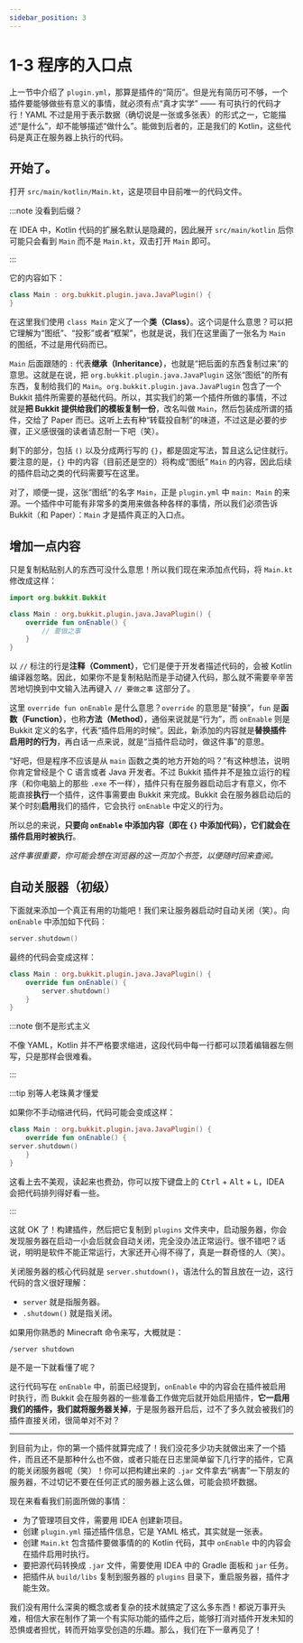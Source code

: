 ```yaml
---
sidebar_position: 3
---
```


# 1-3 程序的入口点

上一节中介绍了 `plugin.yml`，那算是插件的“简历”。但是光有简历可不够，一个插件要能够做些有意义的事情，就必须有点“真才实学” —— 有可执行的代码才行！YAML 不过是用于表示数据（确切说是一张或多张表）的形式之一，它能描述“是什么”，却不能够描述“做什么”。能做到后者的，正是我们的 Kotlin，这些代码是真正在服务器上执行的代码。

## 开始了。

打开 `src/main/kotlin/Main.kt`，这是项目中目前唯一的代码文件。

:::note 没看到后缀？

在 IDEA 中，Kotlin 代码的扩展名默认是隐藏的，因此展开 `src/main/kotlin` 后你可能只会看到 `Main` 而不是 `Main.kt`，双击打开 `Main` 即可。

:::

它的内容如下：

```kotlin
class Main : org.bukkit.plugin.java.JavaPlugin() {
}
```

在这里我们使用 `class Main` 定义了一个**类（Class）**。这个词是什么意思？可以把它理解为“图纸”、“投影”或者“框架”，也就是说，我们在这里画了一张名为 `Main` 的图纸，不过是用代码而已。

`Main` 后面跟随的 `:` 代表**继承（Inheritance）**，也就是“把后面的东西复制过来”的意思。这就是在说，把 `org.bukkit.plugin.java.JavaPlugin` 这张“图纸”的所有东西，复制给我们的 `Main`。`org.bukkit.plugin.java.JavaPlugin` 包含了一个 Bukkit 插件所需要的基础代码。所以，其实我们的第一个插件所做的事情，不过就是**把 Bukkit 提供给我们的模板复制一份**，改名叫做 `Main`，然后包装成所谓的插件，交给了 Paper 而已。这听上去有种“转载投自制”的味道，不过这是必要的步骤，正义感很强的读者请忍耐一下吧（笑）。

剩下的部分，包括 `()` 以及分成两行写的 `{}`，都是固定写法，暂且这么记住就行。要注意的是，`{}` 中的内容（目前还是空的）将构成“图纸” `Main` 的内容，因此后续的插件启动之类的代码需要写在这里。

对了，顺便一提，这张“图纸”的名字 `Main`，正是 `plugin.yml` 中 `main: Main` 的来源。一个插件中可能有非常多的类用来做各种各样的事情，所以我们必须告诉 Bukkit（和 Paper）：`Main` 才是插件真正的入口点。

## 增加一点内容

只是复制粘贴别人的东西可没什么意思！所以我们现在来添加点代码，将 `Main.kt` 修改成这样：

```kotlin
import org.bukkit.Bukkit

class Main : org.bukkit.plugin.java.JavaPlugin() {
    override fun onEnable() {
        // 要做之事
    }
}
```

以 `//` 标注的行是**注释（Comment）**，它们是便于开发者描述代码的，会被 Kotlin 编译器忽略。因此，如果你不是复制粘贴而是手动键入代码，那么就不需要辛辛苦苦地切换到中文输入法再键入 `// 要做之事` 这部分了。

这里 `override fun onEnable` 是什么意思？`override` 的意思是“替换”，`fun` 是**函数（Function）**，也称**方法（Method）**，通俗来说就是“行为”，而 `onEnable` 则是 Bukkit 定义的名字，代表“插件启用的时候”。因此，新添加的内容就是**替换插件启用时的行为**，再白话一点来说，就是“当插件启动时，做这件事”的意思。

“好吧，但是程序不应该是从 `main` 函数之类的地方开始的吗？”有这种想法，说明你肯定曾经是个 C 语言或者 Java 开发者。不过 Bukkit 插件并不是独立运行的程序（和你电脑上的那些 `.exe` 不一样），插件只有在服务器启动后才有意义，你不能直接**执行**一个插件，这件事需要由 Bukkit 来完成。Bukkit 会在服务器启动后的某个时刻**启用**我们的插件，它会执行 `onEnable` 中定义的行为。

所以总的来说，**只要向 `onEnable` 中添加内容（即在 `{}` 中添加代码），它们就会在插件启用时被执行**。

*这件事很重要，你可能会想在浏览器的这一页加个书签，以便随时回来查阅。*

## 自动关服器（初级）

下面就来添加一个真正有用的功能吧！我们来让服务器启动时自动关闭（笑）。向 `onEnable` 中添加如下代码：

```kotlin
server.shutdown()
```

最终的代码会变成这样：

```kotlin
class Main : org.bukkit.plugin.java.JavaPlugin() {
    override fun onEnable() {
        server.shutdown()
    }
}
```

:::note 倒不是形式主义

不像 YAML，Kotlin 并不严格要求缩进，这段代码中每一行都可以顶着编辑器左侧写，只是那样会很难看。

:::

:::tip 别等人老珠黄才懂爱

如果你不手动缩进代码，代码可能会变成这样：

```kotlin
class Main : org.bukkit.plugin.java.JavaPlugin() {
    override fun onEnable() {
server.shutdown()
    }
}
```

这看上去不美观，读起来也费劲，你可以按下键盘上的 <kbd>Ctrl</kbd> + <kbd>Alt</kbd> + <kbd>L</kbd>，IDEA 会把代码排列得好看一些。

:::

这就 OK 了！构建插件，然后把它复制到 `plugins` 文件夹中，启动服务器，你会发现服务器在启动一小会后就会自动关闭，完全没办法正常运行。很不错吧？话说，明明是软件不能正常运行，大家还开心得不得了，真是一群奇怪的人（笑）。

关闭服务器的核心代码就是 `server.shutdown()`，语法什么的暂且放在一边，这行代码的含义很好理解：

- `server` 就是指服务器。
- `.shutdown()` 就是指关闭。

如果用你熟悉的 Minecraft 命令来写，大概就是：

```
/server shutdown
```

是不是一下就看懂了呢？

这行代码写在 `onEnable` 中，前面已经提到，`onEnable` 中的内容会在插件被启用时执行，而 Bukkit 会在服务器的一些准备工作做完后就开始启用插件，**它一启用我们的插件，我们就将服务器关掉**，于是服务器开启后，过不了多久就会被我们的插件直接关闭，很简单对不对？

---

到目前为止，你的第一个插件就算完成了！我们没花多少功夫就做出来了一个插件，而且还不是那种什么也不做，或者只能在日志里简单留下几行字的插件，它真的能关闭服务器呢（笑）！你可以把构建出来的 `.jar` 文件拿去“祸害”一下朋友的服务器，不过切记不要在任何正式的服务器上这么做，可能会损坏数据。

现在来看看我们前面所做的事情：

- 为了管理项目文件，需要用 IDEA 创建新项目。
- 创建 `plugin.yml` 描述插件信息，它是 YAML 格式，其实就是一张表。
- 创建 `Main.kt` 包含插件要做事情的的 Kotlin 代码，其中 `onEnable` 中的内容会在插件启用时执行。
- 要把源代码转换成 `.jar` 文件，需要使用 IDEA 中的 Gradle 面板和 `jar` 任务。
- 把插件从 `build/libs` 复制到服务器的 `plugins` 目录下，重启服务器，插件才能生效。

我们没有用什么深奥的概念或者复杂的技术就搞定了这么多东西！都说万事开头难，相信大家在制作了第一个有实际功能的插件之后，能够打消对插件开发未知的恐惧或者担忧，转而开始享受创造的乐趣。那么，我们在下一章再见了！